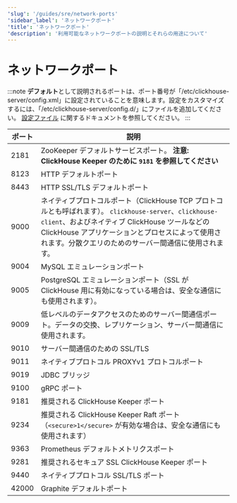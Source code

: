 ```yaml
---
'slug': '/guides/sre/network-ports'
'sidebar_label': 'ネットワークポート'
'title': 'ネットワークポート'
'description': '利用可能なネットワークポートの説明とそれらの用途について'
---
```





# ネットワークポート

:::note
**デフォルト**として説明されるポートは、ポート番号が「/etc/clickhouse-server/config.xml」に設定されていることを意味します。設定をカスタマイズするには、「/etc/clickhouse-server/config.d/」にファイルを追加してください。 [設定ファイル](/operations/configuration-files) に関するドキュメントを参照してください。
:::

|ポート|説明|
|----|-----------|
|2181|ZooKeeper デフォルトサービスポート。 **注意: ClickHouse Keeper のために `9181` を参照してください**|
|8123|HTTP デフォルトポート|
|8443|HTTP SSL/TLS デフォルトポート|
|9000|ネイティブプロトコルポート（ClickHouse TCP プロトコルとも呼ばれます）。 `clickhouse-server`、`clickhouse-client`、およびネイティブ ClickHouse ツールなどの ClickHouse アプリケーションとプロセスによって使用されます。分散クエリのためのサーバー間通信に使用されます。|
|9004|MySQL エミュレーションポート|
|9005|PostgreSQL エミュレーションポート（SSL が ClickHouse 用に有効になっている場合は、安全な通信にも使用されます）。|
|9009|低レベルのデータアクセスのためのサーバー間通信ポート。データの交換、レプリケーション、サーバー間通信に使用されます。|
|9010|サーバー間通信のための SSL/TLS|
|9011|ネイティブプロトコル PROXYv1 プロトコルポート|
|9019|JDBC ブリッジ|
|9100|gRPC ポート|
|9181|推奨される ClickHouse Keeper ポート|
|9234|推奨される ClickHouse Keeper Raft ポート（`<secure>1</secure>` が有効な場合は、安全な通信にも使用されます）|
|9363|Prometheus デフォルトメトリクスポート|
|9281|推奨されるセキュア SSL ClickHouse Keeper ポート|
|9440|ネイティブプロトコル SSL/TLS ポート|
|42000|Graphite デフォルトポート|
